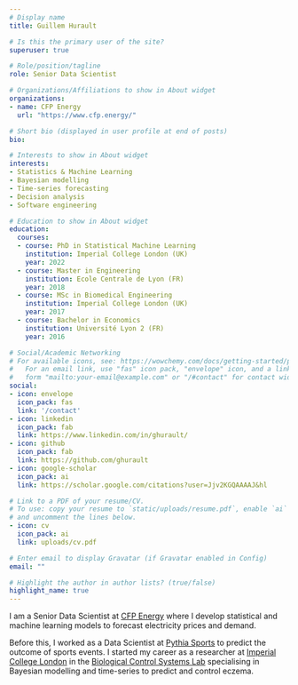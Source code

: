 ```yaml
---
# Display name
title: Guillem Hurault

# Is this the primary user of the site?
superuser: true

# Role/position/tagline
role: Senior Data Scientist

# Organizations/Affiliations to show in About widget
organizations:
- name: CFP Energy
  url: "https://www.cfp.energy/"

# Short bio (displayed in user profile at end of posts)
bio: 

# Interests to show in About widget
interests:
- Statistics & Machine Learning
- Bayesian modelling
- Time-series forecasting
- Decision analysis
- Software engineering

# Education to show in About widget
education:
  courses:
  - course: PhD in Statistical Machine Learning
    institution: Imperial College London (UK)
    year: 2022
  - course: Master in Engineering
    institution: Ecole Centrale de Lyon (FR)
    year: 2018
  - course: MSc in Biomedical Engineering
    institution: Imperial College London (UK)
    year: 2017
  - course: Bachelor in Economics
    institution: Université Lyon 2 (FR)
    year: 2016

# Social/Academic Networking
# For available icons, see: https://wowchemy.com/docs/getting-started/page-builder/#icons
#   For an email link, use "fas" icon pack, "envelope" icon, and a link in the
#   form "mailto:your-email@example.com" or "/#contact" for contact widget.
social:
- icon: envelope
  icon_pack: fas
  link: '/contact'
- icon: linkedin
  icon_pack: fab
  link: https://www.linkedin.com/in/ghurault/
- icon: github
  icon_pack: fab
  link: https://github.com/ghurault
- icon: google-scholar
  icon_pack: ai
  link: https://scholar.google.com/citations?user=Jjv2KGQAAAAJ&hl

# Link to a PDF of your resume/CV.
# To use: copy your resume to `static/uploads/resume.pdf`, enable `ai` icons in `params.toml`, 
# and uncomment the lines below.
- icon: cv
  icon_pack: ai
  link: uploads/cv.pdf

# Enter email to display Gravatar (if Gravatar enabled in Config)
email: ""

# Highlight the author in author lists? (true/false)
highlight_name: true
---
```


I am a Senior Data Scientist at [CFP Energy](https://www.cfp.energy/) where I develop statistical and machine learning models to forecast electricity prices and demand.

Before this, I worked as a Data Scientist at [Pythia Sports](https://www.pythiasports.com/) to predict the outcome of sports events.
I started my career as a researcher at [Imperial College London](https://imperial.ac.uk/) in the [Biological Control Systems Lab](https://www.rtanakagroup.com/) specialising in Bayesian modelling and time-series to predict and control eczema.
